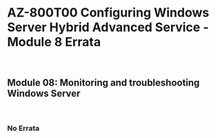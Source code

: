 # AZ-800T00 Configuring Windows Server  Hybrid Advanced Service - Module 8 Errata
 
## Module 08: Monitoring and troubleshooting Windows Server

<br>

### No Errata

<br>
